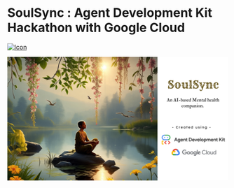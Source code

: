# SoulSync : Agent Development Kit Hackathon with Google Cloud

<a href="https://medium.com/@saisamyuktha.n/adk-c16f53f624fc" target="_blank">
  <img src="https://cdn2.iconfinder.com/data/icons/social-media-2285/512/1_Medium_colored_svg-512.png" alt="Icon" width="40"/>
</a>

[![Watch the video](images/SoulSync.png)](https://youtu.be/zdYq2LZE2JE?si=TSnkivfZYZxCUwLa)

